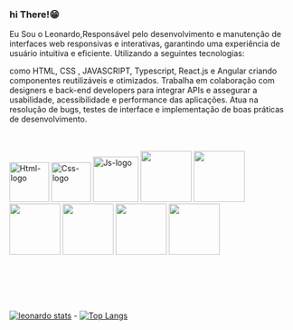 ###   hi There!😁

Eu Sou o Leonardo,Responsável pelo desenvolvimento e manutenção de interfaces web responsivas e interativas, garantindo uma experiência de usuário intuitiva e eficiente. Utilizando a seguintes tecnologias:

como HTML, CSS , JAVASCRIPT, Typescript, React.js e Angular criando componentes reutilizáveis e otimizados. Trabalha em colaboração com designers e back-end developers para integrar APIs e assegurar a usabilidade, acessibilidade e performance das aplicações. Atua na resolução de bugs, testes de interface e implementação de boas práticas de desenvolvimento.


<br>
<br>
<div>
 <img src="https://img.shields.io/badge/HTML5-E34F26?style=for-the-badge&logo=html5&logoColor=white" alt="Html-logo" width= "70px"/>
 <img src="https://img.shields.io/badge/CSS3-1572B6?style=for-the-badge&logo=css3&logoColor=white" alt="Css-logo" width= "70px"/>
 <img src="https://img.shields.io/badge/JavaScript-F7DF1E?style=for-the-badge&logo=javascript&logoColor=black" alt="Js-logo" width= "80px"/>
 <img src="https://img.shields.io/badge/Bootstrap-563D7C?style=for-the-badge&logo=bootstrap&logoColor=white" width= "90px"/>
 <img src="https://img.shields.io/badge/Tailwind_CSS-38B2AC?style=for-the-badge&logo=tailwind-css&logoColor=white" width= "90px"/>
 <img src="https://img.shields.io/badge/TypeScript-007ACC?style=for-the-badge&logo=typescript&logoColor=white" width= "90px"/>
 <img src="https://img.shields.io/badge/Node.js-43853D?style=for-the-badge&logo=node.js&logoColor=white" width= "90px"/>
 <img src="https://img.shields.io/badge/Express.js-404D59?style=for-the-badge" width= "90px"/>
 <img src="https://img.shields.io/badge/Vue.js-35495E?style=for-the-badge&logo=vue.js&logoColor=4FC08D" width= "90px"/>
 </div>
<br>
<br>
<br/>

<p>

</a>
<br/>

[![leonardo stats](https://github-readme-stats.vercel.app/api?username=leonardosantos10)](https://github.com/anuraghazra/github-readme-stats) -  [![Top Langs](https://github-readme-stats.vercel.app/api/top-langs/?username=leonardosantos10)](https://github.com/anuraghazra/github-readme-stats)


